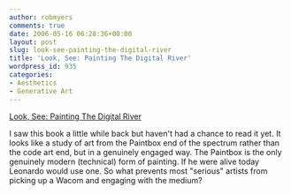 ```yaml
---
author: robmyers
comments: true
date: 2006-05-16 06:28:36+00:00
layout: post
slug: look-see-painting-the-digital-river
title: 'Look, See: Painting The Digital River'
wordpress_id: 935
categories:
- Aesthetics
- Generative Art
---
```


[Look, See: Painting The Digital River](http://www.chrisashley.net/weblog/archives/week_2006_05_14.html#001413)  
  
I saw this book a little while back but haven't had a chance to read it yet. It looks like a study of art from the Paintbox end of the spectrum rather than the code art end, but in a genuinely engaged way. The Paintbox is the only genuinely modern (technical) form of painting. If he were alive today Leonardo would use one. So what prevents most "serious" artists from picking up a Wacom and engaging with the medium?  



